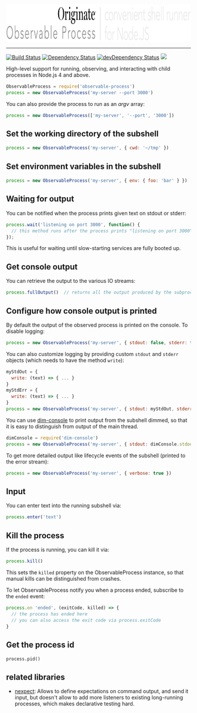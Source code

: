 <img src="documentation/logo.png" width="1026" height="100" alt="logo">
<hr>

[![Build Status](https://travis-ci.org/Originate/observable-process.svg?branch=master)](https://travis-ci.org/Originate/observable-process)
[![Dependency Status](https://david-dm.org/originate/observable-process.svg)](https://david-dm.org/originate/observable-process)
[![devDependency Status](https://david-dm.org/originate/observable-process/dev-status.svg)](https://david-dm.org/originate/observable-process#info=devDependencies)
<a href="https://yarnpkg.com">
  <img src="https://img.shields.io/badge/yarn-compatible-brightgreen.svg">
</a>


High-level support for running, observing, and interacting with child processes
in Node.js 4 and above.


```js
ObservableProcess = require('observable-process')
process = new ObservableProcess('my-server --port 3000')
```

You can also provide the process to run as an _argv_ array:

```js
process = new ObservableProcess(['my-server', '--port', '3000'])
```


## Set the working directory of the subshell

```js
process = new ObservableProcess('my-server', { cwd: '~/tmp' })
```


## Set environment variables in the subshell


```js
process = new ObservableProcess('my-server', { env: { foo: 'bar' } })
```

## Waiting for output

You can be notified when the process prints given text on stdout or stderr:

```js
process.wait('listening on port 3000', function() {
  // this method runs after the process prints "listening on port 3000"
});
```

This is useful for waiting until slow-starting services are fully booted up.


## Get console output

You can retrieve the output to the various IO streams:

```js
process.fullOutput()  // returns all the output produced by the subprocess so far
```


## Configure how console output is printed

By default the output of the observed process is printed on the console.
To disable logging:

```js
process = new ObservableProcess('my-server', { stdout: false, stderr: false })
```

You can also customize logging by providing custom `stdout` and `stderr` objects
(which needs to have the method `write`):

```js
myStdOut = {
  write: (text) => { ... }
}
myStdErr = {
  write: (text) => { ... }
}
process = new ObservableProcess('my-server', { stdout: myStdOut, stderr: myStdErr })
```

You can use [dim-console](https://github.com/kevgo/dim-console-node)
to print output from the subshell dimmed,
so that it is easy to distinguish from output of the main thread.

```js
dimConsole = require('dim-console')
process = new ObservableProcess('my-server', { stdout: dimConsole.stdout, stderr: dimConsole.stderr })
```

To get more detailed output like lifecycle events of the subshell (printed to the error stream):

```js
process = new ObservableProcess('my-server', { verbose: true })
```


## Input

You can enter text into the running subshell via:

```js
process.enter('text')
```


## Kill the process

If the process is running, you can kill it via:

```js
process.kill()
```

This sets the `killed` property on the ObservableProcess instance,
so that manual kills can be distinguished from crashes.

To let ObservableProcess notify you when a process ended,
subscribe to the `ended` event:

```js
process.on 'ended', (exitCode, killed) => {
  // the process has ended here
  // you can also access the exit code via process.exitCode
}
```

## Get the process id

```
process.pid()
```


## related libraries

* [nexpect](https://github.com/nodejitsu/nexpect):
  Allows to define expectations on command output,
  and send it input,
  but doesn't allow to add more listeners to existing long-running processes,
  which makes declarative testing hard.
